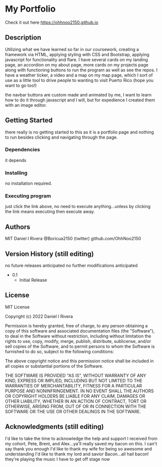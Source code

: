 # My Portfolio

Check it out here https://ohhnoo2150.github.io

## Description

Utilizing what we have learned so far in our coursework, creating a framework via HTML, applying styling with CSS and Bootstrap, applying javascript for functionality and flare. 
I have several cards on my landing page, an accordion on my about page, more cards on my projects page along with functioning buttons to run the program as well as see the repos. I have a weather ticker, a video and a map on my map page, which I sort of use as a little tool to drive people to wanting to visit Puerto Rico (hope you want to go too!)

the navbar buttons are custom made and animated by me, I want to learn how to do it through javascript and I will, but for expedience I created them with an image editor. 
## Getting Started
there really is no getting started to this as it is a portfolio page and nothing to run besides clicking and navigating through the page. 
### Dependencies 
it depends


### Installing 
no installation required. 
### Executing program 
just click the link above, no need to execute anything...unless by clicking the link means executing then execute away. 


## Authors 

MIT
Daniel I Rivera
@Boricua2150 (twitter)
github.com/OhhNoo2150


## Version History (still editing)

no future releases anticipated 
no further modifications anticipated 
* 0.1
    * Initial Release

## License

MIT License

Copyright (c) 2022 Daniel I Rivera

Permission is hereby granted, free of charge, to any person obtaining a copy
of this software and associated documentation files (the "Software"), to deal
in the Software without restriction, including without limitation the rights
to use, copy, modify, merge, publish, distribute, sublicense, and/or sell
copies of the Software, and to permit persons to whom the Software is
furnished to do so, subject to the following conditions:

The above copyright notice and this permission notice shall be included in all
copies or substantial portions of the Software.

THE SOFTWARE IS PROVIDED "AS IS", WITHOUT WARRANTY OF ANY KIND, EXPRESS OR
IMPLIED, INCLUDING BUT NOT LIMITED TO THE WARRANTIES OF MERCHANTABILITY,
FITNESS FOR A PARTICULAR PURPOSE AND NONINFRINGEMENT. IN NO EVENT SHALL THE
AUTHORS OR COPYRIGHT HOLDERS BE LIABLE FOR ANY CLAIM, DAMAGES OR OTHER
LIABILITY, WHETHER IN AN ACTION OF CONTRACT, TORT OR OTHERWISE, ARISING FROM,
OUT OF OR IN CONNECTION WITH THE SOFTWARE OR THE USE OR OTHER DEALINGS IN THE
SOFTWARE.


## Acknowledgments (still editing)

I'd like to take the time to acknowledge the help and support I received from my cohort, Pete, Brent, and Alex...ya'll really saved my bacon on this. I can't say thank you enough
I'd like to thank my wife for being so awesome and understanding
I'd like to thank my lord and savior Bacon...all hail bacon! 
they're playing the music I have to get off stage now